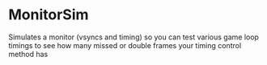 # MonitorSim
Simulates a monitor (vsyncs and timing) so you can test various game loop timings to see how many missed or double frames your timing control method has
